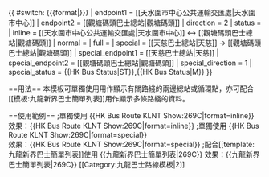 {{ #switch: {{{format|}}}
  | endpoint1 = [[天水圍市中心公共運輸交匯處|天水圍市中心]]
  | endpoint2 = [[觀塘碼頭巴士總站|觀塘碼頭]]
  | direction = 2
  | status =
  | inline = [[天水圍市中心公共運輸交匯處|天水圍市中心]] ↔ [[觀塘碼頭巴士總站|觀塘碼頭]]
  | normal =
  | full = 
  | special = [[天慈巴士總站|天慈]] → [[觀塘碼頭巴士總站|觀塘碼頭]]
  | special_endpoint1 = [[天慈巴士總站|天慈]]
  | special_endpoint2 = [[觀塘碼頭巴士總站|觀塘碼頭]]
  | special_direction = 1
  | special_status = {{HK Bus Status|ST}},{{HK Bus Status|M}}
}}<noinclude>

==用法==
本模板可單獨使用用作顯示有關路綫的兩邊總站或循環點，亦可配合[[模板:九龍新界巴士簡單列表]]用作顯示多條路綫的資料。

==使用範例==
;單獨使用
<nowiki>{{HK Bus Route KLNT Show:269C|format=inline}}</nowiki><br>
效果：{{HK Bus Route KLNT Show:269C|format=inline}}
;單獨使用
<nowiki>{{HK Bus Route KLNT Show:269C|format=special}}</nowiki><br>
效果：{{HK Bus Route KLNT Show:269C|format=special}}
;配合[[template:九龍新界巴士簡單列表]]使用
<nowiki>{{九龍新界巴士簡單列表|269C}}</nowiki>
效果：{{九龍新界巴士簡單列表|269C}}
[[Category:九龍巴士路線模板|2]]</noinclude>